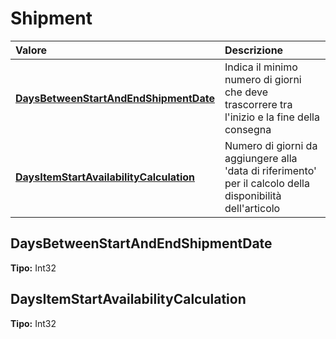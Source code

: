 # Shipment

| Valore | Descrizione |
| :--- | :--- |
| [**DaysBetweenStartAndEndShipmentDate**](shipment.md#daysbetweenstartandendshipmentdate) | Indica il minimo numero di giorni che deve trascorrere tra l'inizio e la fine della consegna |
| [**DaysItemStartAvailabilityCalculation**](shipment.md#daysitemstartavailabilitycalculation) | Numero di giorni da aggiungere alla 'data di riferimento' per il calcolo della disponibilità dell'articolo |

## DaysBetweenStartAndEndShipmentDate

**Tipo:** Int32

## DaysItemStartAvailabilityCalculation

**Tipo:** Int32

